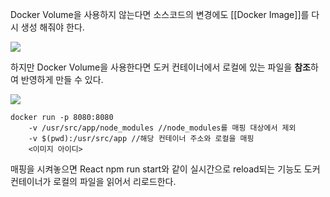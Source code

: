 Docker Volume을 사용하지 않는다면 소스코드의 변경에도 [[Docker Image]]를 다시 생성 해줘야 한다.

![](https://i.imgur.com/kPGjOtW.png)

하지만 Docker Volume을 사용한다면 도커 컨테이너에서 로컬에 있는 파일을 **참조**하여 반영하게 만들 수 있다.

![](https://i.imgur.com/TNKPUHG.png)

```shell
docker run -p 8080:8080
	-v /usr/src/app/node_modules //node_modules를 매핑 대상에서 제외
	-v $(pwd):/usr/src/app //해당 컨테이너 주소와 로컬을 매핑
	<이미지 아이디>
```

매핑을 시켜놓으면 React npm run start와 같이 실시간으로 reload되는 기능도 도커 컨테이너가 로컬의 파일을 읽어서 리로드한다.